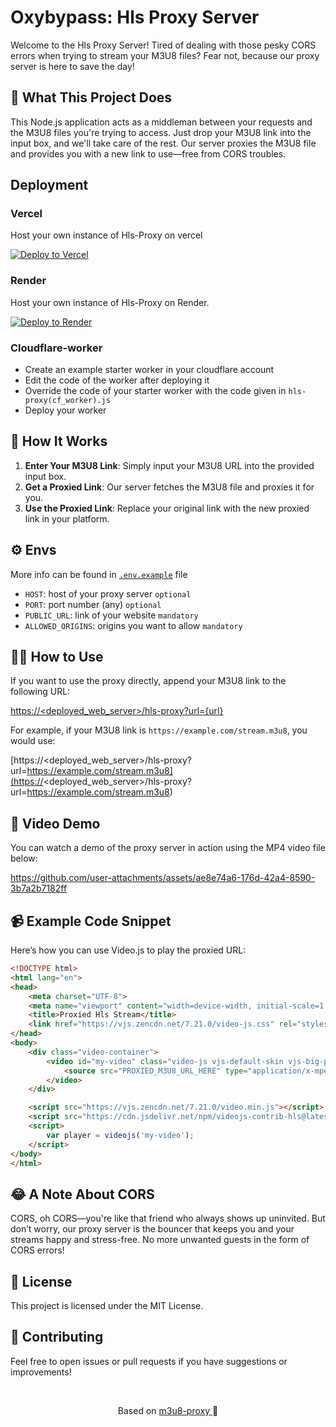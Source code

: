 # Oxybypass: Hls Proxy Server

Welcome to the Hls Proxy Server! Tired of dealing with those pesky CORS errors when trying to stream your M3U8 files? Fear not, because our proxy server is here to save the day!

## 🎯 What This Project Does

This Node.js application acts as a middleman between your requests and the M3U8 files you're trying to access. Just drop your M3U8 link into the input box, and we'll take care of the rest. Our server proxies the M3U8 file and provides you with a new link to use—free from CORS troubles.

## Deployment

### Vercel

Host your own instance of Hls-Proxy on vercel

[![Deploy to Vercel](https://vercel.com/button)](https://vercel.com/new/clone?repository-url=https://github.com/itzzzme/m3u8proxy)
### Render

Host your own instance of Hls-Proxy on Render.

[![Deploy to Render](https://render.com/images/deploy-to-render-button.svg)](https://render.com/deploy?repo=https://github.com/itzzzme/m3u8proxy)

### Cloudflare-worker
 - Create an example starter worker in your cloudflare account
 - Edit the code of the worker after deploying it
 - Override the code of your starter worker with the code given in `hls-proxy(cf_worker).js`
 - Deploy your worker

## 🚀 How It Works

1. **Enter Your M3U8 Link**: Simply input your M3U8 URL into the provided input box.
2. **Get a Proxied Link**: Our server fetches the M3U8 file and proxies it for you.
3. **Use the Proxied Link**: Replace your original link with the new proxied link in your platform.

## <span>⚙️ Envs</span>

More info can be found in [`.env.example`](https://github.com/itzzzme/m3u8proxy/blob/main/.env.example) file

- `HOST`: host of your proxy server `optional`
- `PORT`: port number (any) `optional`
- `PUBLIC_URL`: link of your website  `mandatory`
- `ALLOWED_ORIGINS`: origins you want to allow  `mandatory`


## 🕵️‍♂️ How to Use

If you want to use the proxy directly, append your M3U8 link to the following URL:

[https://<deployed_web_server>/hls-proxy?url={url}](https://<deployed_web_server>/hls-proxy?url={url})

For example, if your M3U8 link is `https://example.com/stream.m3u8`, you would use:

[https://<deployed_web_server>/hls-proxy?url=https://example.com/stream.m3u8](https://<deployed_web_server>/hls-proxy?url=https://example.com/stream.m3u8)

## 🎥 Video Demo

You can watch a demo of the proxy server in action using the MP4 video file below:

https://github.com/user-attachments/assets/ae8e74a6-176d-42a4-8590-3b7a2b7182ff



## 📹 Example Code Snippet

Here’s how you can use Video.js to play the proxied URL:

```html
<!DOCTYPE html>
<html lang="en">
<head>
    <meta charset="UTF-8">
    <meta name="viewport" content="width=device-width, initial-scale=1.0">
    <title>Proxied Hls Stream</title>
    <link href="https://vjs.zencdn.net/7.21.0/video-js.css" rel="stylesheet">
</head>
<body>
    <div class="video-container">
        <video id="my-video" class="video-js vjs-default-skin vjs-big-play-centered" controls preload="auto" width="640" height="360">
            <source src="PROXIED_M3U8_URL_HERE" type="application/x-mpegURL">
        </video>
    </div>

    <script src="https://vjs.zencdn.net/7.21.0/video.min.js"></script>
    <script src="https://cdn.jsdelivr.net/npm/videojs-contrib-hls@latest"></script>
    <script>
        var player = videojs('my-video');
    </script>
</body>
</html>

```

## 😂 A Note About CORS

CORS, oh CORS—you're like that friend who always shows up uninvited. But don’t worry, our proxy server is the bouncer that keeps you and your streams happy and stress-free. No more unwanted guests in the form of CORS errors!

## 📜 License

This project is licensed under the MIT License. 

## 🤝 Contributing

Feel free to open issues or pull requests if you have suggestions or improvements!

<br/>

<p align="center" style="text-decoration: none;">Based on <a href="https://github.com/itzzzme/m3u8proxy" target="_blank">m3u8-proxy 
</a>🫰</p>

